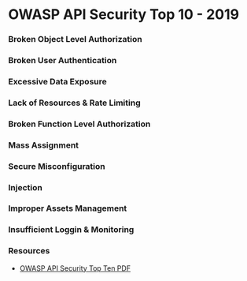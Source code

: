# OWASP API Security Top 10 - 2019

### Broken Object Level Authorization

### Broken User Authentication

### Excessive Data Exposure

### Lack of Resources & Rate Limiting

### Broken Function Level Authorization

### Mass Assignment

### Secure Misconfiguration

### Injection

### Improper Assets Management

### Insufficient Loggin & Monitoring

### Resources

- [OWASP API Security Top Ten PDF](https://raw.githubusercontent.com/OWASP/API-Security/master/2019/en/dist/owasp-api-security-top-10.pdf)

